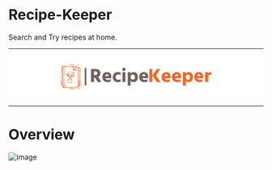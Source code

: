 # Recipe-Keeper
Search and Try recipes at home. 
<hr>

![logo](material/logos/5.2.png)

<hr/>

# Overview

![image](https://github.com/SubhadipNag/Recipe-Keeper/blob/main/material/logos/overview.png)
